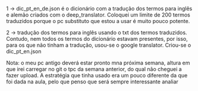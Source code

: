 1 -> dic_pt_en_de.json é o dicionário com a tradução dos termos para inglês e alemão criados com o deep_translator. Coloquei um limite de 200 termos traduzidos porque o pc substituto que estou a usar é muito pouco potente.

2 -> tradução dos termos para inglês usando o txt dos termos traduzidos. Contudo, nem todos os termos do dicionário estavam presentes, por isso, para os que não tinham a tradução, usou-se o google translator. Criou-se o dic_pt_en.json


Nota: o meu pc antigo deverá estar pronto mna próxima semana, altura em que irei carregar no git o tpc da semana anterior, do qual não cheguei a fazer upload. A estratégia que tinha usado era um pouco diferente da que foi dada na aula, pelo que penso que será sempre interessante analiar